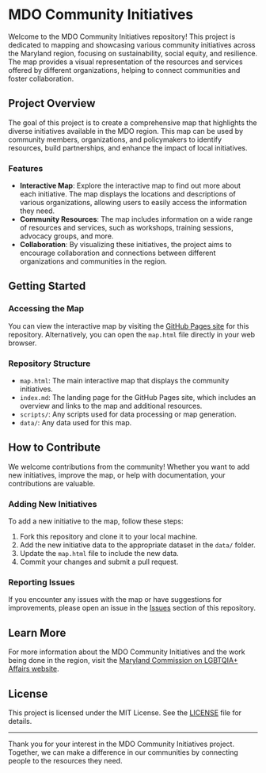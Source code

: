 # MDO Community Initiatives

Welcome to the MDO Community Initiatives repository! This project is dedicated to mapping and showcasing various community initiatives across the Maryland region, focusing on sustainability, social equity, and resilience. The map provides a visual representation of the resources and services offered by different organizations, helping to connect communities and foster collaboration.

## Project Overview

The goal of this project is to create a comprehensive map that highlights the diverse initiatives available in the MDO region. This map can be used by community members, organizations, and policymakers to identify resources, build partnerships, and enhance the impact of local initiatives.

### Features

- **Interactive Map**: Explore the interactive map to find out more about each initiative. The map displays the locations and descriptions of various organizations, allowing users to easily access the information they need.
- **Community Resources**: The map includes information on a wide range of resources and services, such as workshops, training sessions, advocacy groups, and more.
- **Collaboration**: By visualizing these initiatives, the project aims to encourage collaboration and connections between different organizations and communities in the region.

## Getting Started

### Accessing the Map

You can view the interactive map by visiting the [GitHub Pages site](https://MEADecarb.github.io/MDOCommunityInitiatives) for this repository. Alternatively, you can open the `map.html` file directly in your web browser.

### Repository Structure

- `map.html`: The main interactive map that displays the community initiatives.
- `index.md`: The landing page for the GitHub Pages site, which includes an overview and links to the map and additional resources.
- `scripts/`: Any scripts used for data processing or map generation.
- `data/`: Any data used for this map. 

## How to Contribute

We welcome contributions from the community! Whether you want to add new initiatives, improve the map, or help with documentation, your contributions are valuable.

### Adding New Initiatives

To add a new initiative to the map, follow these steps:

1. Fork this repository and clone it to your local machine.
2. Add the new initiative data to the appropriate dataset in the `data/` folder.
3. Update the `map.html` file to include the new data.
4. Commit your changes and submit a pull request.

### Reporting Issues

If you encounter any issues with the map or have suggestions for improvements, please open an issue in the [Issues](https://github.com/MEADecarb/MDOCommunityInitiatives/issues) section of this repository.

## Learn More

For more information about the MDO Community Initiatives and the work being done in the region, visit the [Maryland Commission on LGBTQIA+ Affairs website](https://goci.maryland.gov/lgbtq/).

## License

This project is licensed under the MIT License. See the [LICENSE](LICENSE) file for details.

---

Thank you for your interest in the MDO Community Initiatives project. Together, we can make a difference in our communities by connecting people to the resources they need.
